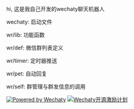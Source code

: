 
hi, 这是我自己开发的wechaty聊天机器人

wechaty: 启动文件

wr/lib: 功能函数

wr/def: 微信群列表定义

wr/timer: 定时器推送

wr/pet: 自动回复

wr/self: 群管理与群发信息的调用

[![Powered by Wechaty](https://img.shields.io/badge/Powered%20By-Wechaty-green.svg)](https://github.com/chatie/wechaty)
[![Wechaty开源激励计划](https://img.shields.io/badge/Wechaty-开源激励计划-green.svg)](https://github.com/juzibot/Welcome/wiki/Everything-about-Wechaty)
